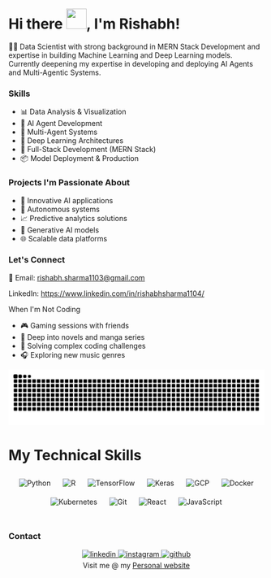 # <h1>Hi there <img src="https://raw.githubusercontent.com/TheDudeThatCode/TheDudeThatCode/master/Assets/Hi.gif" width=40 height=40>, I'm Rishabh!</h1>

👨‍💻 Data Scientist with strong background in MERN Stack Development and expertise in building Machine Learning and Deep Learning models. Currently deepening my expertise in developing and deploying AI Agents and Multi-Agentic Systems.

### Skills

- 📊 Data Analysis & Visualization
- 🤖 AI Agent Development
- 🤝 Multi-Agent Systems
- 🧠 Deep Learning Architectures
- 📡 Full-Stack Development (MERN Stack)
- 📦 Model Deployment & Production

### Projects I'm Passionate About

- 🚀 Innovative AI applications
- 🤖 Autonomous systems
- 📈 Predictive analytics solutions
- 🎨 Generative AI models
- 🌐 Scalable data platforms

### Let's Connect
📩 Email: rishabh.sharma1103@gmail.com


LinkedIn: https://www.linkedin.com/in/rishabhsharma1104/

When I'm Not Coding
- 🎮 Gaming sessions with friends
- 📖 Deep into novels and manga series
- 🧩 Solving complex coding challenges
- 🎧 Exploring new music genres

<picture>
  <source media="(prefers-color-scheme: dark)" srcset="https://github.com/fky2015/fky2015/raw/output/github-snake-dark.svg">
  <source media="(prefers-color-scheme: light)" srcset="https://github.com/fky2015/fky2015/raw/output/github-snake.svg">
  <img alt="snk" src="https://github.com/fky2015/fky2015/raw/output/github-snake.svg">
</picture>

# My Technical Skills

<div align="center">  
<img style="margin: 10px" src="https://profilinator.rishav.dev/skills-assets/python-original.svg" alt="Python" height="60" />  
<img style="margin: 10px" src="https://profilinator.rishav.dev/skills-assets/r.svg" alt="R" height="60" />  
<img style="margin: 10px" src="https://profilinator.rishav.dev/skills-assets/tensorflow-icon.svg" alt="TensorFlow" height="60" />  
<img style="margin: 10px" src="https://profilinator.rishav.dev/skills-assets/keras.png" alt="Keras" height="60" />  
<img style="margin: 10px" src="https://profilinator.rishav.dev/skills-assets/google_cloud-icon.svg" alt="GCP" height="60" />  
<img style="margin: 10px" src="https://profilinator.rishav.dev/skills-assets/docker-original-wordmark.svg" alt="Docker" height="60" />  
<img style="margin: 10px" src="https://profilinator.rishav.dev/skills-assets/kubernetes-icon.svg" alt="Kubernetes" height="60" />  
<img style="margin: 10px" src="https://profilinator.rishav.dev/skills-assets/git-scm-icon.svg" alt="Git" height="60" />  
<img style="margin: 10px" src="https://profilinator.rishav.dev/skills-assets/react-original-wordmark.svg" alt="React" height="60" />
<img style="margin: 10px" src="https://profilinator.rishav.dev/skills-assets/javascript-original.svg" alt="JavaScript" height="60" />
</div>

<br/>  

### **Contact**

<div align="center">
<a href="https://www.linkedin.com/in/rishabh-sharma-06b4a3188/" target="_blank">
<img src=https://img.shields.io/badge/linkedin-%231E77B5.svg?&style=for-the-badge&logo=linkedin&logoColor=white alt=linkedin style="margin-bottom: 5px;" />
</a>
 <a href="https://instagram.com/rishx11" target="_blank">
<img src=https://img.shields.io/badge/instagram-%23000000.svg?&style=for-the-badge&logo=instagram&logoColor=white alt=instagram style="margin-bottom: 5px;" />
</a> 
<a href="https://github.com/ris3abh" target="_blank">
<img src=https://img.shields.io/badge/github-%2324292e.svg?&style=for-the-badge&logo=github&logoColor=white alt=github style="margin-bottom: 5px;" />
</a>
</div>

<div align = "center">Visit me @ my <a href = "https://rishx11.vercel.app/" target="_blank">Personal website</a></div>


